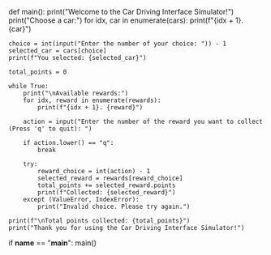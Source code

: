 def main():
    print("Welcome to the Car Driving Interface Simulator!")
    print("Choose a car:")
    for idx, car in enumerate(cars):
        print(f"{idx + 1}. {car}")

    choice = int(input("Enter the number of your choice: ")) - 1
    selected_car = cars[choice]
    print(f"You selected: {selected_car}")

    total_points = 0

    while True:
        print("\nAvailable rewards:")
        for idx, reward in enumerate(rewards):
            print(f"{idx + 1}. {reward}")

        action = input("Enter the number of the reward you want to collect (Press 'q' to quit): ")

        if action.lower() == "q":
            break

        try:
            reward_choice = int(action) - 1
            selected_reward = rewards[reward_choice]
            total_points += selected_reward.points
            print(f"Collected: {selected_reward}")
        except (ValueError, IndexError):
            print("Invalid choice. Please try again.")

    print(f"\nTotal points collected: {total_points}")
    print("Thank you for using the Car Driving Interface Simulator!")

if __name__ == "__main__":
    main()
